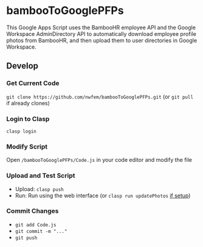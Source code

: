 # bambooToGooglePFPs
This Google Apps Script uses the BambooHR employee API and the Google Workspace AdminDirectory API to automatically download employee profile photos from BambooHR, and then upload them to user directories in Google Workspace.

## Develop
### Get Current Code
`git clone https://github.com/nwfem/bambooToGooglePFPs.git` (or `git pull` if already clones)
### Login to Clasp
`clasp login`
### Modify Script
Open `/bambooToGooglePFPs/Code.js` in your code editor and modify the file
### Upload and Test Script
- Upload: `clasp push`
- Run: Run using the web interface (or `clasp run updatePhotos` [if setup](https://github.com/google/clasp/blob/master/docs/run.md))
### Commit Changes
- `git add Code.js`
- `git commit -m "..."`
- `git push`
